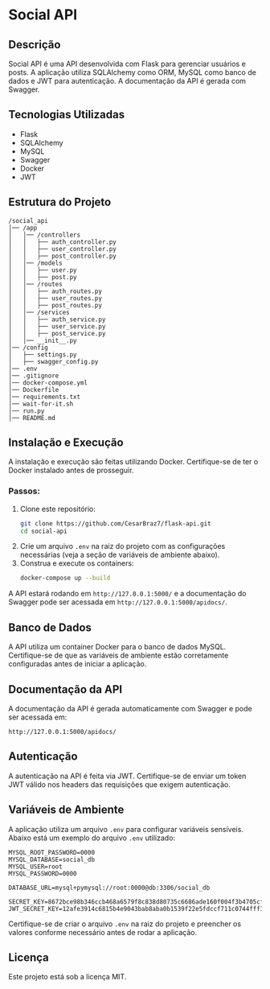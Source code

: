 # Social API

## Descrição
Social API é uma API desenvolvida com Flask para gerenciar usuários e posts. A aplicação utiliza SQLAlchemy como ORM, MySQL como banco de dados e JWT para autenticação. A documentação da API é gerada com Swagger.

## Tecnologias Utilizadas
- Flask
- SQLAlchemy
- MySQL
- Swagger
- Docker
- JWT

## Estrutura do Projeto
```
/social_api
│── /app
│   │── /controllers
│   │   ├── auth_controller.py
│   │   ├── user_controller.py
│   │   ├── post_controller.py
│   │── /models
│   │   ├── user.py
│   │   ├── post.py
│   │── /routes
│   │   ├── auth_routes.py
│   │   ├── user_routes.py
│   │   ├── post_routes.py
│   │── /services
│   │   ├── auth_service.py
│   │   ├── user_service.py
│   │   ├── post_service.py
│   │── __init__.py
│── /config
│   ├── settings.py
│   ├── swagger_config.py
│── .env
│── .gitignore
│── docker-compose.yml
│── Dockerfile
│── requirements.txt
│── wait-for-it.sh
│── run.py
│── README.md
```

## Instalação e Execução
A instalação e execução são feitas utilizando Docker. Certifique-se de ter o Docker instalado antes de prosseguir.

### Passos:
1. Clone este repositório:
   ```sh
   git clone https://github.com/CesarBraz7/flask-api.git
   cd social-api
   ```
2. Crie um arquivo `.env` na raiz do projeto com as configurações necessárias (veja a seção de variáveis de ambiente abaixo).
3. Construa e execute os containers:
   ```sh
   docker-compose up --build
   ```

A API estará rodando em `http://127.0.0.1:5000/` e a documentação do Swagger pode ser acessada em `http://127.0.0.1:5000/apidocs/`.

## Banco de Dados
A API utiliza um container Docker para o banco de dados MySQL. Certifique-se de que as variáveis de ambiente estão corretamente configuradas antes de iniciar a aplicação.

## Documentação da API
A documentação da API é gerada automaticamente com Swagger e pode ser acessada em:
```
http://127.0.0.1:5000/apidocs/
```

## Autenticação
A autenticação na API é feita via JWT. Certifique-se de enviar um token JWT válido nos headers das requisições que exigem autenticação.

## Variáveis de Ambiente
A aplicação utiliza um arquivo `.env` para configurar variáveis sensíveis. Abaixo está um exemplo do arquivo `.env` utilizado:

```
MYSQL_ROOT_PASSWORD=0000
MYSQL_DATABASE=social_db
MYSQL_USER=root
MYSQL_PASSWORD=0000

DATABASE_URL=mysql+pymysql://root:0000@db:3306/social_db

SECRET_KEY=8672bce98b346ccb468a6579f8c838d80735c6686ade160f004f3b4705cf17d5
JWT_SECRET_KEY=12afe3914c6815b4e9043bab8aba0b1539f22e5fdccf711c0744fff1e081def8
```

Certifique-se de criar o arquivo `.env` na raiz do projeto e preencher os valores conforme necessário antes de rodar a aplicação.

## Licença
Este projeto está sob a licença MIT.

